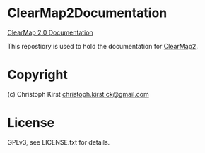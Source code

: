 # ClearMap2Documentation

[ClearMap 2.0 Documentation](https://rawgit.com/ChristophKirst/ClearMap2Documentation/Build/html/home.html)

This repostiory is used to hold the documentation for [ClearMap2](https://github.com/ChristophKirst/ClearMap2).

# Copyright
(c) Christoph Kirst <christoph.kirst.ck@gmail.com>

# License

GPLv3, see LICENSE.txt for details.
